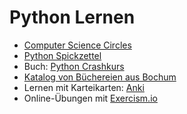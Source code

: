# Python Lernen

- [Computer Science Circles](http://cscircles.cemc.uwaterloo.ca/de)
- [Python Spickzettel](http://cscircles.cemc.uwaterloo.ca/cheatsheet-de)
- Buch: [Python Crashkurs](https://www.dpunkt.de/buecher/12869/9783864904448-python-crashkurs.html)
- [Katalog von Büchereien aus Bochum](http://www.digibib.net/Digibib?LOCATION=BOBIB)
- Lernen mit Karteikarten: [Anki](https://apps.ankiweb.net)
- Online-Übungen mit [Exercism.io](https://exercism.io)
